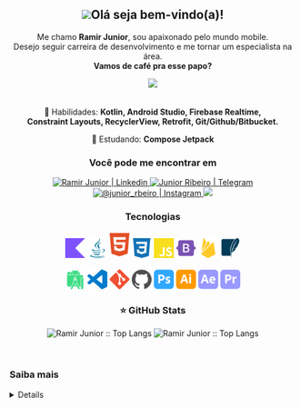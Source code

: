 <span align="center">

## <img src="https://raw.githubusercontent.com/iampavangandhi/iampavangandhi/master/gifs/Hi.gif" width="30px">Olá seja bem-vindo(a)!

</span>

<p align="center">
  Me chamo <strong>Ramir Junior</strong>, sou apaixonado pelo mundo mobile.<br/>
    Desejo seguir carreira de desenvolvimento e me tornar um especialista na área.<br/>
<strong>Vamos de café pra esse papo?</strong><br/>
</p>
<div align="center">
<img src="https://www.mygo.ge/uploads/blog/1584023795.jpg" width="500px" />
</div>
<br/>
<p align="center">
  💼 Habilidades: <strong>Kotlin, Android Studio, Firebase Realtime,<br>Constraint Layouts, RecyclerView, Retrofit, Git/Github/Bitbucket.</strong>
</p>

<p align="center">
  🚀  Estudando: <strong>Compose Jetpack</strong>
</p>
<h3 align="center">Você pode me encontrar em</h3>

<div align="center">
    <a href="https://www.linkedin.com/in/ramirjunior-"> 
         <img target="_blank" alt="Ramir Junior | Linkedin" src="https://img.shields.io/badge/LinkedIn-0077B5?style=for-the-badge&logo=linkedin&logoColor=white&link=https://www.linkedin.com/in/ramirjunior-" />
    </a>
    <a href="https://t.me/JRHDL"> 
        <img  alt="Junior Ribeiro | Telegram"  src="https://img.shields.io/badge/Telegram-2CA5E0?style=for-the-badge&logo=telegram&logoColor=white&link=https://t.me/JRHDL" />
    </a>
    <a href="https://instagram.com/junior_rbeiro"> 
        <img  alt="@junior_rbeiro | Instagram"  src="https://img.shields.io/badge/Instagram-E4405F?style=for-the-badge&logo=instagram&logoColor=white&link=https://instagram.com/junior_rbeiro"/>
    </a>
    <a href="https://www.facebook.com/junior.ribeiro0/" alt="Facebook">
  <img src="https://img.shields.io/badge/-Facebook-3b5998?style=for-the-badge&logo=facebook&logoColor=white&link=https://www.facebook.com/junior.ribeiro0/"/></a>
     <br/>
    <h3 align="center">Tecnologias</h3>
    <img alt="Kotlin" width="35px" src="assets/kotlin.svg" />
    <img alt="Java" width="35px" src="assets/java.svg" />
    <img alt="HTML5" width="35px" src="assets/html5.svg" />
    <img alt="CSS3" width="35px" src="assets/css3.svg" />
    <img alt="Javascript" width="35px" src="assets/javascript.svg" />
    <img alt="Bootstrap" width="35px" src="assets/bootstrap.svg" />    
    <img alt="Firebase" width="35px" src="assets/firebase.svg" />
    <img alt="SQLite" width="35px" src="assets/sqlite.svg" />
    <br/><br/> 
    <img alt="Android Studio" width="35px" src="assets/androidstudio.svg" />
    <img alt="Visual Studio Code" width="35px" src="assets/visualstudiocode.svg" />
    <img alt="Git" width="35px" src="assets/git.svg" />
    <img alt="Github" width="35px" src="assets/github.svg" />    
    <img alt="Adobe Photoshop" width="35px" src="assets/adobephotoshop.svg" />
    <img alt="Adobe Illustrator" width="35px" src="assets/adobeillustrator.svg" />
    <img alt="Adobe Photoshop" width="35px" src="assets/adobeaftereffects.svg" />
    <img alt="Adobe Illustrator" width="35px" src="assets/adobepremierepro.svg" />
    <br/>
</div>

<p align="center">

<h3 align="center">⭐ GitHub Stats</h3>

<p align="center">
    <img height="165" src="https://github-readme-stats.vercel.app/api/top-langs/?username=ramirjunior&langs_count=8&layout=compact&theme=blueberry" alt="Ramir Junior :: Top Langs" width=400px />
    <img src="https://github-readme-stats.vercel.app/api?username=ramirjunior&theme=blueberry&show_icons=true&count_private=true&include_all_commits=true&hide_title=true" alt="Ramir Junior :: Top Langs" width=550px />
</p>
<br/>
<h3>Saiba mais</h3> 

<details>

## Educação

- 📖 **Sistemas de Informação**

  📆 Formação 2023

  📍 **PUC Minas São Gabriel** - Belo Horizonte, Minas Gerais, Brasil



## Idiomas

- :us: Inglês

  :arrow_upper_right: Intermediário

   

- :es: Espanhol

  :arrow_upper_right: Intermediário
  
  </details>

